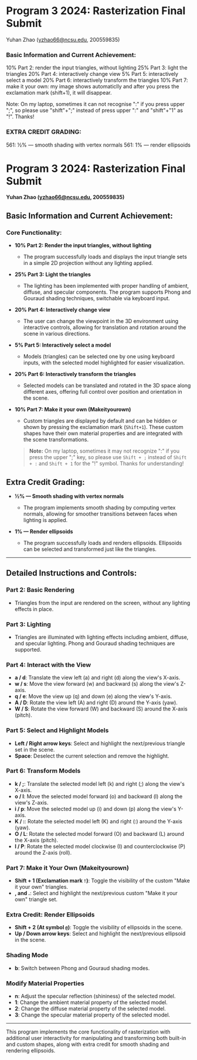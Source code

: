 # Program 3 2024: Rasterization Final Submit
Yuhan Zhao (yzhao66@ncsu.edu, 200559835)

### Basic Information and Current Achievement:
10% Part 2: render the input triangles, without lighting
25% Part 3: light the triangles
20% Part 4: interactively change view
5% Part 5: interactively select a model
20% Part 6: interactively transform the triangles
10% Part 7: make it your own: my image shows automaticlly and after you press the exclamation mark (shift+1), it will disappear.

Note: On my laptop, sometimes it can not recognise ":" if you press upper ";", so please use "shift"+";" instead of press upper ":" and "shift"+"1" as "!". Thanks!

### EXTRA CREDIT GRADING:
561: ½% — smooth shading with vertex normals
561: 1% — render ellipsoids


# Program 3 2024: Rasterization Final Submit  
**Yuhan Zhao (yzhao66@ncsu.edu, 200559835)**

## Basic Information and Current Achievement:

### Core Functionality:

- **10% Part 2: Render the input triangles, without lighting**
    - The program successfully loads and displays the input triangle sets in a simple 2D projection without any lighting applied.
  
- **25% Part 3: Light the triangles**
    - The lighting has been implemented with proper handling of ambient, diffuse, and specular components. The program supports Phong and Gouraud shading techniques, switchable via keyboard input.

- **20% Part 4: Interactively change view**
    - The user can change the viewpoint in the 3D environment using interactive controls, allowing for translation and rotation around the scene in various directions.
  
- **5% Part 5: Interactively select a model**
    - Models (triangles) can be selected one by one using keyboard inputs, with the selected model highlighted for easier visualization.

- **20% Part 6: Interactively transform the triangles**
    - Selected models can be translated and rotated in the 3D space along different axes, offering full control over position and orientation in the scene.
  
- **10% Part 7: Make it your own (Makeityourown)**
    - Custom triangles are displayed by default and can be hidden or shown by pressing the exclamation mark (`Shift+1`). These custom shapes have their own material properties and are integrated with the scene transformations.
  
    > **Note:** On my laptop, sometimes it may not recognize ":" if you press the upper ";" key, so please use `Shift + ;` instead of `Shift + :` and `Shift + 1` for the "!" symbol. Thanks for understanding!

## Extra Credit Grading:

- **½% — Smooth shading with vertex normals**  
    - The program implements smooth shading by computing vertex normals, allowing for smoother transitions between faces when lighting is applied.

- **1% — Render ellipsoids**  
    - The program successfully loads and renders ellipsoids. Ellipsoids can be selected and transformed just like the triangles.

---

## Detailed Instructions and Controls:

### Part 2: Basic Rendering
- Triangles from the input are rendered on the screen, without any lighting effects in place.

### Part 3: Lighting
- Triangles are illuminated with lighting effects including ambient, diffuse, and specular lighting. Phong and Gouraud shading techniques are supported.

### Part 4: Interact with the View
- **a / d**: Translate the view left (a) and right (d) along the view's X-axis.
- **w / s**: Move the view forward (w) and backward (s) along the view's Z-axis.
- **q / e**: Move the view up (q) and down (e) along the view's Y-axis.
- **A / D**: Rotate the view left (A) and right (D) around the Y-axis (yaw).
- **W / S**: Rotate the view forward (W) and backward (S) around the X-axis (pitch).

### Part 5: Select and Highlight Models
- **Left / Right arrow keys**: Select and highlight the next/previous triangle set in the scene.
- **Space**: Deselect the current selection and remove the highlight.

### Part 6: Transform Models
- **k / ;**: Translate the selected model left (k) and right (;) along the view's X-axis.
- **o / l**: Move the selected model forward (o) and backward (l) along the view's Z-axis.
- **i / p**: Move the selected model up (i) and down (p) along the view's Y-axis.
- **K / :**: Rotate the selected model left (K) and right (:) around the Y-axis (yaw).
- **O / L**: Rotate the selected model forward (O) and backward (L) around the X-axis (pitch).
- **I / P**: Rotate the selected model clockwise (I) and counterclockwise (P) around the Z-axis (roll).

### Part 7: Make it Your Own (Makeityourown)
- **Shift + 1 (Exclamation mark `!`)**: Toggle the visibility of the custom "Make it your own" triangles.
- **, and .**: Select and highlight the next/previous custom "Make it your own" triangle set.
  
### Extra Credit: Render Ellipsoids
- **Shift + 2 (At symbol `@`)**: Toggle the visibility of ellipsoids in the scene.
- **Up / Down arrow keys**: Select and highlight the next/previous ellipsoid in the scene.

### Shading Mode
- **b**: Switch between Phong and Gouraud shading modes.

### Modify Material Properties
- **n**: Adjust the specular reflection (shininess) of the selected model.
- **1**: Change the ambient material property of the selected model.
- **2**: Change the diffuse material property of the selected model.
- **3**: Change the specular material property of the selected model.

---

This program implements the core functionality of rasterization with additional user interactivity for manipulating and transforming both built-in and custom shapes, along with extra credit for smooth shading and rendering ellipsoids.
